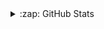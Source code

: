 
<details>
<summary>:zap: GitHub Stats </summary>
<div align="left">
  <img src="https://github-readme-stats-seven-teal-42.vercel.app//api/?username=luisfilipemsp&layout=compact&title_color=000000&bg_color=FFFFFF&ver=2" />
</div>
</details>
 
